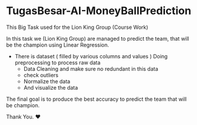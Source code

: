 # TugasBesar-AI-MoneyBallPrediction

This Big Task used for the Lion King Group (Course Work)

In this task we (Lion King Group) are managed to predict the team,
that will be the champion using Linear Regression.

- There is dataset ( filled by various columns and values )
  Doing preprocessing to process raw data
    - Data Cleaning and make sure no redundant in this data
    - check outliers
    - Normalize the data
    - And visualize the data

The final goal is to produce the best accuracy to predict the team that will be champion.



Thank You. ❤
